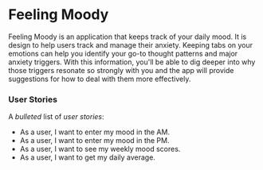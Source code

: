 <h1>Feeling Moody</h1>

Feeling Moody is an application that keeps track of your 
daily mood. It is design to help users track and manage 
their anxiety. Keeping tabs on your emotions can help you 
identify your go-to thought patterns and major anxiety triggers.
With this information, you'll be able to dig deeper into why 
those triggers resonate so strongly with you and the app will
provide suggestions for how to deal with them more effectively.

<h3>User Stories</h3>

A *bulleted* list of <em>user stories</em>:
- As a user, I want to enter my mood in the AM.
- As a user, I want to enter my mood in the PM.
- As a user, I want to see my weekly mood scores.
- As a user, I want to get my daily average. 
